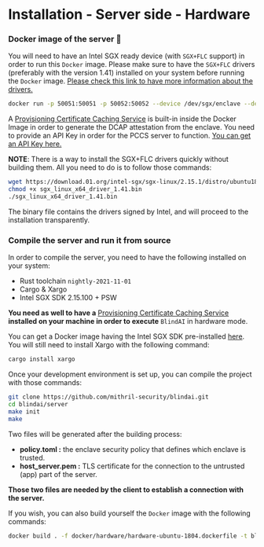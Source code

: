 # Installation - Server side - Hardware

### Docker image of the server 🐳
You will need to have an Intel SGX ready device (with ```SGX+FLC``` support) in order to run this ```Docker``` image.
Please make sure to have the ```SGX+FLC``` drivers (preferably with the version 1.41) installed on your system before running the ```Docker``` image. [Please check this link to have more information about the drivers.](https://github.com/intel/SGXDataCenterAttestationPrimitives/tree/master/driver/linux)
```bash
docker run -p 50051:50051 -p 50052:50052 --device /dev/sgx/enclave --device /dev/sgx/provision blindai-server:0.1.0 API_KEY
```

A [Provisioning Certificate Caching Service](https://github.com/intel/SGXDataCenterAttestationPrimitives/blob/master/QuoteGeneration/pccs/README.md) is built-in inside the Docker Image in order to generate the DCAP attestation from the enclave. You need to provide an API Key in order for the PCCS server to function. [You can get an API Key here.](https://api.portal.trustedservices.intel.com/provisioning-certification)

**NOTE**: There is a way to install the SGX+FLC drivers quickly without building them. All you need to do is to follow those commands:
```bash
wget https://download.01.org/intel-sgx/sgx-linux/2.15.1/distro/ubuntu18.04-server/sgx_linux_x64_driver_1.41.bin
chmod +x sgx_linux_x64_driver_1.41.bin
./sgx_linux_x64_driver_1.41.bin
```
The binary file contains the drivers signed by Intel, and will proceed to the installation transparently.

### Compile the server and run it from source

In order to compile the server, you need to have the following installed on your system:
* Rust toolchain ```nightly-2021-11-01```
* Cargo & Xargo
* Intel SGX SDK 2.15.100 + PSW

**You need as well to have a** [Provisioning Certificate Caching Service](https://github.com/intel/SGXDataCenterAttestationPrimitives/blob/master/QuoteGeneration/pccs/README.md) **installed on your machine in order to execute** ```BlindAI``` in hardware mode.

You can get a Docker image having the Intel SGX SDK pre-installed [here](https://github.com/apache/incubator-teaclave-sgx-sdk#pulling-a-pre-built-docker-container). You will still need to install Xargo with the following command: 
```bash
cargo install xargo
```
Once your development environment is set up, you can compile the project with those commands: 
```bash
git clone https://github.com/mithril-security/blindai.git
cd blindai/server
make init
make
```

Two files will be generated after the building process:
- **policy.toml :** the enclave security policy that defines which enclave is trusted.
- **host_server.pem :** TLS certificate for the connection to the untrusted (app) part of the server.

**Those two files are needed by the client to establish a connection with the server.**

If you wish, you can also build yourself the ```Docker``` image with the following commands: 
```bash
docker build . -f docker/hardware/hardware-ubuntu-1804.dockerfile -t blindai-server:0.1.0
```

